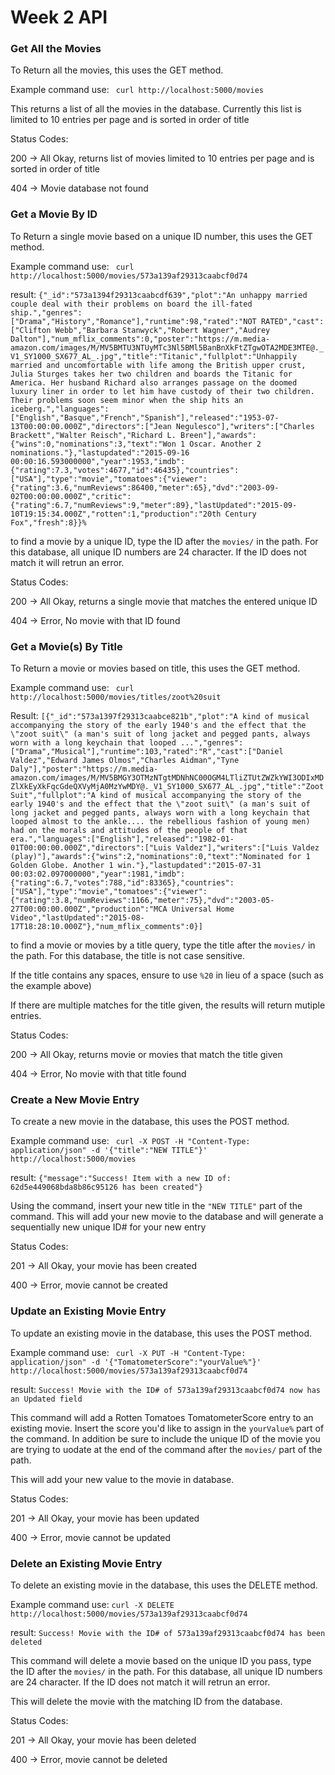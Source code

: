 # Week 2 API

### Get All the Movies 

To Return all the movies, this uses the GET method.

Example command use: ` curl http://localhost:5000/movies`

This returns a list of all the movies in the database. Currently this list is limited to 10 entries per page and is sorted in order of title

Status Codes:

200 -> All Okay, returns list of movies limited to 10 entries per page and is sorted in order of title

404 -> Movie database not found

### Get a Movie By ID

To Return a single movie based on a unique ID number, this uses the GET method.

Example command use: ` curl http://localhost:5000/movies/573a139af29313caabcf0d74`

result: `{"_id":"573a1394f29313caabcdf639","plot":"An unhappy married couple deal with their problems on board the ill-fated ship.","genres":["Drama","History","Romance"],"runtime":98,"rated":"NOT RATED","cast":["Clifton Webb","Barbara Stanwyck","Robert Wagner","Audrey Dalton"],"num_mflix_comments":0,"poster":"https://m.media-amazon.com/images/M/MV5BMTU3NTUyMTc3Nl5BMl5BanBnXkFtZTgwOTA2MDE3MTE@._V1_SY1000_SX677_AL_.jpg","title":"Titanic","fullplot":"Unhappily married and uncomfortable with life among the British upper crust, Julia Sturges takes her two children and boards the Titanic for America. Her husband Richard also arranges passage on the doomed luxury liner in order to let him have custody of their two children. Their problems soon seem minor when the ship hits an iceberg.","languages":["English","Basque","French","Spanish"],"released":"1953-07-13T00:00:00.000Z","directors":["Jean Negulesco"],"writers":["Charles Brackett","Walter Reisch","Richard L. Breen"],"awards":{"wins":0,"nominations":3,"text":"Won 1 Oscar. Another 2 nominations."},"lastupdated":"2015-09-16 00:00:16.593000000","year":1953,"imdb":{"rating":7.3,"votes":4677,"id":46435},"countries":["USA"],"type":"movie","tomatoes":{"viewer":{"rating":3.6,"numReviews":86400,"meter":65},"dvd":"2003-09-02T00:00:00.000Z","critic":{"rating":6.7,"numReviews":9,"meter":89},"lastUpdated":"2015-09-10T19:15:34.000Z","rotten":1,"production":"20th Century Fox","fresh":8}}% `

to find a movie by a unique ID, type the ID after the `movies/` in the path. For this database, all unique ID numbers are 24 character. If the ID does not match it will retrun an error. 


Status Codes:

200 -> All Okay, returns a single movie that matches the entered unique ID 

404 -> Error, No movie with that ID found

### Get a Movie(s) By Title

To Return a movie or movies based on title, this uses the GET method.

Example command use: ` curl http://localhost:5000/movies/titles/zoot%20suit`

Result: `[{"_id":"573a1397f29313caabce821b","plot":"A kind of musical accompanying the story of the early 1940's and the effect that the \"zoot suit\" (a man's suit of long jacket and pegged pants, always worn with a long keychain that looped ...","genres":["Drama","Musical"],"runtime":103,"rated":"R","cast":["Daniel Valdez","Edward James Olmos","Charles Aidman","Tyne Daly"],"poster":"https://m.media-amazon.com/images/M/MV5BMGY3OTMzNTgtMDNhNC00OGM4LTliZTUtZWZkYWI3ODIxMDZlXkEyXkFqcGdeQXVyMjA0MzYwMDY@._V1_SY1000_SX677_AL_.jpg","title":"Zoot Suit","fullplot":"A kind of musical accompanying the story of the early 1940's and the effect that the \"zoot suit\" (a man's suit of long jacket and pegged pants, always worn with a long keychain that looped almost to the ankle.... the rebellious fashion of young men) had on the morals and attitudes of the people of that era.","languages":["English"],"released":"1982-01-01T00:00:00.000Z","directors":["Luis Valdez"],"writers":["Luis Valdez (play)"],"awards":{"wins":2,"nominations":0,"text":"Nominated for 1 Golden Globe. Another 1 win."},"lastupdated":"2015-07-31 00:03:02.097000000","year":1981,"imdb":{"rating":6.7,"votes":788,"id":83365},"countries":["USA"],"type":"movie","tomatoes":{"viewer":{"rating":3.8,"numReviews":1166,"meter":75},"dvd":"2003-05-27T00:00:00.000Z","production":"MCA Universal Home Video","lastUpdated":"2015-08-17T18:28:10.000Z"},"num_mflix_comments":0}]`

to find a movie or movies by a title query, type the title after the `movies/` in the path. For this database, the title is not case sensitive. 

If the title contains any spaces, ensure to use `%20` in lieu of a space (such as the example above)

If there are multiple matches for the title given, the results will return mutiple entries.


Status Codes:

200 -> All Okay, returns movie or movies that match the title given 

404 -> Error, No movie with that title found

### Create a New Movie Entry 


To create a new movie in the database, this uses the POST method.

Example command use: ` curl -X POST -H "Content-Type: application/json" -d '{"title":"NEW TITLE"}' http://localhost:5000/movies`

result: `{"message":"Success! Item with a new ID of: 62d5e449068bda8b86c95126 has been created"}`

Using the command, insert your new title in the `"NEW TITLE"` part of the command. This will add your new movie to the database and will generate a sequentially new unique ID# for your new entry


Status Codes:

201 -> All Okay, your movie has been created

400 -> Error, movie cannot be created 


### Update an Existing Movie Entry 


To update an existing movie in the database, this uses the POST method.

Example command use: ` curl -X PUT -H "Content-Type: application/json" -d '{"TomatometerScore":"yourValue%"}' http://localhost:5000/movies/573a139af29313caabcf0d74`

result: `Success! Movie with the ID# of 573a139af29313caabcf0d74 now has an Updated field`

This command will add a Rotten Tomatoes TomatometerScore entry to an existing movie. Insert the score you'd like to assign in the `yourValue%` part of the command. In addition be sure to include the unique ID of the movie you are trying to uodate at the end of the command after the `movies/` part of the path.

 This will add your new value to the movie in database.


Status Codes:

201 -> All Okay, your movie has been updated

400 -> Error, movie cannot be updated


### Delete an Existing Movie Entry 


To delete an existing movie in the database, this uses the DELETE method.

Example command use: `curl -X DELETE http://localhost:5000/movies/573a139af29313caabcf0d74`

result: `Success! Movie with the ID# of 573a139af29313caabcf0d74 has been deleted`

This command will delete a movie based on the unique ID you pass, type the ID after the `movies/` in the path. For this database, all unique ID numbers are 24 character. If the ID does not match it will retrun an error. 


 This will delete the movie with the matching ID from the database.


Status Codes:

201 -> All Okay, your movie has been deleted

400 -> Error, movie cannot be deleted